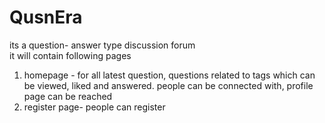 # QusnEra
its a question- answer type discussion forum<br>
it will contain following pages<br>
1. homepage - for all latest question, questions related  to tags which can be viewed, liked and answered. people can be connected with, profile page can be reached<br> 
2. register page- people can register <br>

